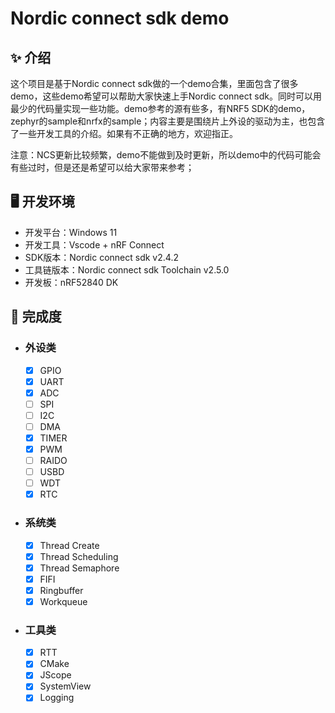 # Nordic connect sdk demo

## ✨ 介绍

这个项目是基于Nordic connect sdk做的一个demo合集，里面包含了很多demo，这些demo希望可以帮助大家快速上手Nordic connect sdk。同时可以用最少的代码量实现一些功能。demo参考的源有些多，有NRF5 SDK的demo，zephyr的sample和nrfx的sample；内容主要是围绕片上外设的驱动为主，也包含了一些开发工具的介绍。如果有不正确的地方，欢迎指正。

注意：NCS更新比较频繁，demo不能做到及时更新，所以demo中的代码可能会有些过时，但是还是希望可以给大家带来参考；

## 🖥 开发环境
* 开发平台：Windows 11
* 开发工具：Vscode + nRF Connect
* SDK版本：Nordic connect sdk v2.4.2
* 工具链版本：Nordic connect sdk Toolchain v2.5.0
* 开发板：nRF52840 DK

## 📢 完成度
* ### 外设类
  * [x] GPIO
  * [x] UART
  * [x] ADC
  * [ ] SPI
  * [ ] I2C
  * [ ] DMA
  * [x] TIMER
  * [x] PWM
  * [ ] RAIDO
  * [ ] USBD
  * [ ] WDT
  * [x] RTC

* ### 系统类
  * [x] Thread Create
  * [x] Thread Scheduling
  * [x] Thread Semaphore
  * [x] FIFI
  * [x] Ringbuffer
  * [x] Workqueue

* ### 工具类
  * [x] RTT
  * [x] CMake
  * [x] JScope
  * [x] SystemView   
  * [x] Logging 